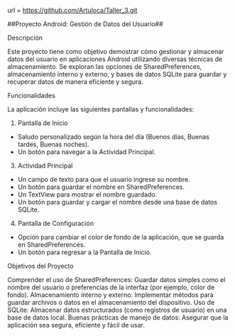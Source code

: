 

url = https://github.com/Artuloca/Taller_3.git


##Proyecto Android: Gestión de Datos del Usuario##

Descripción

Este proyecto tiene como objetivo demostrar cómo gestionar y almacenar datos del usuario en aplicaciones Android utilizando diversas técnicas de almacenamiento. Se exploran las opciones de SharedPreferences, almacenamiento interno y externo, y bases de datos SQLite para guardar y recuperar datos de manera eficiente y segura.

Funcionalidades

La aplicación incluye las siguientes pantallas y funcionalidades:

1. Pantalla de Inicio
   
- Saludo personalizado según la hora del día (Buenos días, Buenas tardes, Buenas noches).
- Un botón para navegar a la Actividad Principal.
3. Actividad Principal
  
- Un campo de texto para que el usuario ingrese su nombre.
- Un botón para guardar el nombre en SharedPreferences.
- Un TextView para mostrar el nombre guardado.
- Un botón para guardar y cargar el nombre desde una base de datos SQLite.
4. Pantalla de Configuración
  
- Opción para cambiar el color de fondo de la aplicación, que se guarda en SharedPreferences.
- Un botón para regresar a la Pantalla de Inicio.
  
Objetivos del Proyecto

Comprender el uso de SharedPreferences: Guardar datos simples como el nombre del usuario o preferencias de la interfaz (por ejemplo, color de fondo).
Almacenamiento interno y externo: Implementar métodos para guardar archivos o datos en el almacenamiento del dispositivo.
Uso de SQLite: Almacenar datos estructurados (como registros de usuario) en una base de datos local.
Buenas prácticas de manejo de datos: Asegurar que la aplicación sea segura, eficiente y fácil de usar.
